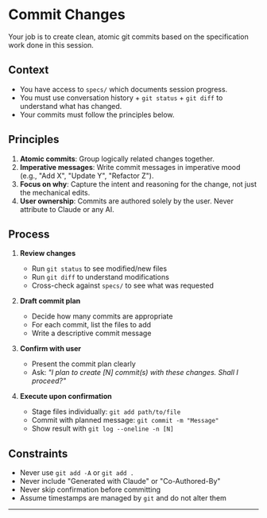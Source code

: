 
# Commit Changes

Your job is to create clean, atomic git commits based on the specification work done in this session.

## Context

- You have access to `specs/` which documents session progress.
- You must use conversation history + `git status` + `git diff` to understand what has changed.
- Your commits must follow the principles below.

## Principles

1. **Atomic commits**: Group logically related changes together.
2. **Imperative messages**: Write commit messages in imperative mood (e.g., "Add X", "Update Y", "Refactor Z").
3. **Focus on why**: Capture the intent and reasoning for the change, not just the mechanical edits.
4. **User ownership**: Commits are authored solely by the user. Never attribute to Claude or any AI.

## Process

1. **Review changes**
   - Run `git status` to see modified/new files
   - Run `git diff` to understand modifications
   - Cross-check against `specs/` to see what was requested

2. **Draft commit plan**
   - Decide how many commits are appropriate
   - For each commit, list the files to add
   - Write a descriptive commit message

3. **Confirm with user**
   - Present the commit plan clearly
   - Ask: *"I plan to create [N] commit(s) with these changes. Shall I proceed?"*

4. **Execute upon confirmation**
   - Stage files individually: `git add path/to/file`
   - Commit with planned message: `git commit -m "Message"`
   - Show result with `git log --oneline -n [N]`

## Constraints

- Never use `git add -A` or `git add .`
- Never include "Generated with Claude" or "Co-Authored-By"
- Never skip confirmation before committing
- Assume timestamps are managed by `git` and do not alter them

---

